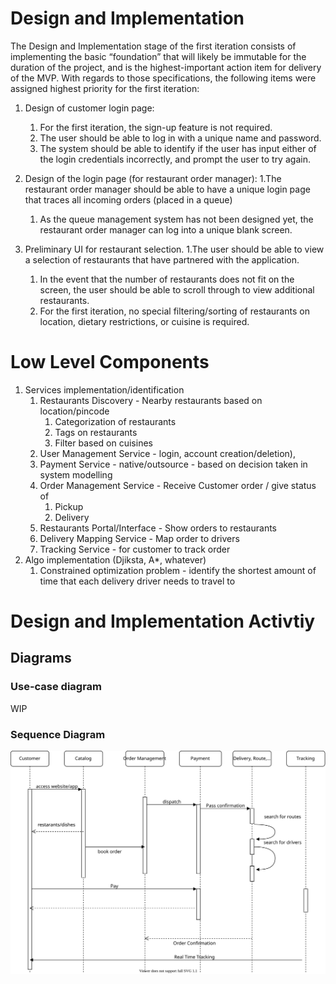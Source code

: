 # Design and Implementation
The Design and Implementation stage of the first iteration consists of implementing the basic “foundation” that will likely be immutable for the duration of the project, and is the highest-important action item for delivery of the MVP. With regards to those specifications, the following items were assigned highest priority for the first iteration:
1. Design of customer login page:
   1. For the first iteration, the sign-up feature is not required.
   2. The user should be able to log in with a unique name and password.
   3. The system should be able to identify if the user has input either of the login credentials incorrectly, and prompt the user to try again.

2. Design of the login page (for restaurant order manager):
   1.The restaurant order manager should be able to have a unique login page that traces all incoming orders (placed in a queue)
   1. As the queue management system has not been designed yet, the restaurant order manager can log into a unique blank screen.

3. Preliminary UI for restaurant selection.
   1.The user should be able to view a selection of restaurants that have partnered with the application. 
   1. In the event that the number of restaurants does not fit on the screen, the user should be able to scroll through to view additional restaurants. 
   2. For the first iteration, no special filtering/sorting of restaurants on location, dietary restrictions, or cuisine is required.



# Low Level Components 
1. Services implementation/identification
   1. Restaurants Discovery - Nearby restaurants based on location/pincode
      1. Categorization of restaurants
      2. Tags on restaurants
      3. Filter based on cuisines
   2. User Management Service -  login, account creation/deletion),
   3. Payment Service - native/outsource - based on decision taken in system modelling
   4. Order Management Service - Receive Customer order / give status of 
      1. Pickup
      2. Delivery
   5. Restaurants Portal/Interface - Show orders to restaurants 
   6. Delivery Mapping Service - Map order to drivers
   7. Tracking Service - for customer to track order
2. Algo implementation (Djiksta, A*, whatever)
   1. Constrained optimization problem - identify the shortest amount of time that each delivery driver needs to travel to 


# Design and Implementation Activtiy
## Diagrams

### Use-case diagram
WIP

### Sequence Diagram
![u](../assets/fresh-food-sequence-diagram.drawio.svg)
